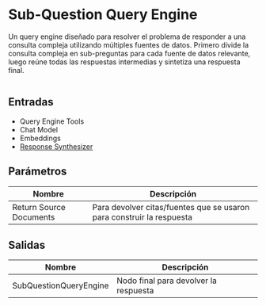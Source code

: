 # Sub-Question Query Engine

Un query engine diseñado para resolver el problema de responder a una consulta compleja utilizando múltiples fuentes de datos. Primero divide la consulta compleja en sub-preguntas para cada fuente de datos relevante, luego reúne todas las respuestas intermedias y sintetiza una respuesta final.

<figure><img src="../../../.gitbook/assets/image (4) (1) (1) (1) (1) (2) (1).png" alt=""><figcaption></figcaption></figure>

## Entradas

* Query Engine Tools
* Chat Model
* Embeddings
* [Response Synthesizer](../response-synthesizer/)

## Parámetros

| Nombre                  | Descripción                                                          |
| ----------------------- | ------------------------------------------------------------------- |
| Return Source Documents | Para devolver citas/fuentes que se usaron para construir la respuesta|

## Salidas

| Nombre                 | Descripción                            |
| ---------------------- | -------------------------------------- |
| SubQuestionQueryEngine | Nodo final para devolver la respuesta  |
